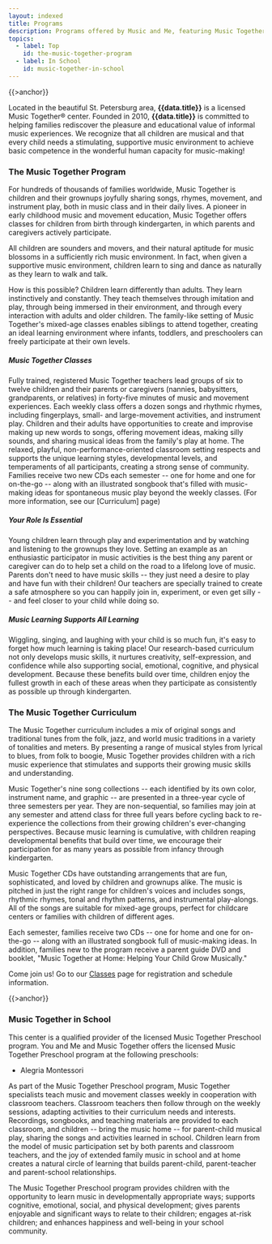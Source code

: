 ```yaml
---
layout: indexed
title: Programs
description: Programs offered by Music and Me, featuring Music Together&reg; curricula
topics:
  - label: Top
    id: the-music-together-program
  - label: In School
    id: music-together-in-school
---
```


{{>anchor}}

Located in the beautiful St. Petersburg area, __{{data.title}}__ is a
licensed Music Together&reg; center.  Founded in 2010,
__{{data.title}}__ is committed to helping families rediscover the
pleasure and educational value of informal music experiences. We
recognize that all children are musical and that every child needs a
stimulating, supportive music environment to achieve basic competence in
the wonderful human capacity for music-making!

### The Music Together Program

For hundreds of thousands of families worldwide, Music Together is
children and their grownups joyfully sharing songs, rhymes, movement,
and instrument play, both in music class and in their daily lives. A
pioneer in early childhood music and movement education, Music Together
offers classes for children from birth through kindergarten, in which
parents and caregivers actively participate.

All children are sounders and movers, and their natural aptitude for
music blossoms in a sufficiently rich music environment. In fact, when
given a supportive music environment, children learn to sing and dance
as naturally as they learn to walk and talk.

How is this possible? Children learn differently than adults.  They
learn instinctively and constantly. They teach themselves through
imitation and play, through being immersed in their environment, and
through every interaction with adults and older children. The
family-like setting of Music Together's mixed-age classes enables
siblings to attend together, creating an ideal learning environment
where infants, toddlers, and preschoolers can freely participate at
their own levels.

##### Music Together Classes

Fully trained, registered Music Together teachers lead groups of six to
twelve children and their parents or caregivers (nannies, babysitters,
grandparents, or relatives) in forty-five minutes of music and movement
experiences.  Each weekly class offers a dozen songs and rhythmic
rhymes, including fingerplays, small- and large-movement activities, and
instrument play.  Children and their adults have opportunities to create
and improvise making up new words to songs, offering movement ideas,
making silly sounds, and sharing musical ideas from the family's play at
home.  The relaxed, playful, non-performance-oriented classroom setting
respects and supports the unique learning styles, developmental levels,
and temperaments of all participants, creating a strong sense of
community.  Families receive two new CDs each semester -- one for home
and one for on-the-go -- along with an illustrated songbook that's
filled with music-making ideas for spontaneous music play beyond the
weekly classes.  (For more information, see our [Curriculum] page)

##### Your Role Is Essential

Young children learn through play and experimentation and by watching
and listening to the grownups they love. Setting an example as an
enthusiastic participator in music activities is the best thing any
parent or caregiver can do to help set a child on the road to a lifelong
love of music. Parents don't need to have music skills -- they just need
a desire to play and have fun with their children! Our teachers are
specially trained to create a safe atmosphere so you can happily join
in, experiment, or even get silly -- and feel closer to your child while
doing so.

##### Music Learning Supports All Learning

Wiggling, singing, and laughing with your child is so much fun, it's
easy to forget how much learning is taking place! Our research-based
curriculum not only develops music skills, it nurtures creativity,
self-expression, and confidence while also supporting social, emotional,
cognitive, and physical development. Because these benefits build over
time, children enjoy the fullest growth in each of these areas when they
participate as consistently as possible up through kindergarten.

### The Music Together Curriculum

The Music Together curriculum includes a mix of original songs and
traditional tunes from the folk, jazz, and world music traditions in a
variety of tonalities and meters. By presenting a range of musical
styles from lyrical to blues, from folk to boogie, Music Together
provides children with a rich music experience that stimulates and
supports their growing music skills and understanding.

Music Together's nine song collections -- each identified by its own
color, instrument name, and graphic -- are presented in a three-year
cycle of three semesters per year. They are non-sequential, so families
may join at any semester and attend class for three full years before
cycling back to re-experience the collections from their growing
children's ever-changing perspectives. Because music learning is
cumulative, with children reaping developmental benefits that build over
time, we encourage their participation for as many years as possible
from infancy through kindergarten.

Music Together CDs have outstanding arrangements that are fun,
sophisticated, and loved by children and grownups alike. The music is
pitched in just the right range for children's voices and includes
songs, rhythmic rhymes, tonal and rhythm patterns, and instrumental
play-alongs. All of the songs are suitable for mixed-age groups, perfect
for childcare centers or families with children of different ages.

Each semester, families receive two CDs -- one for home and one for
on-the-go -- along with an illustrated songbook full of music-making
ideas. In addition, families new to the program receive a parent guide
DVD and booklet, "Music Together at Home: Helping Your Child Grow
Musically."

Come join us! Go to our [Classes] page for registration and schedule
information.

{{>anchor}}

### Music Together in School

This center is a qualified provider of the licensed Music Together
Preschool program.  You and Me and Music Together offers the licensed
Music Together Preschool program at the following preschools:

- Alegria Montessori

As part of the Music Together Preschool program, Music Together
specialists teach music and movement classes weekly in cooperation with
classroom teachers. Classroom teachers then follow through on the weekly
sessions, adapting activities to their curriculum needs and interests.
Recordings, songbooks, and teaching materials are provided to each
classroom, and children -- bring the music home -- for parent-child
musical play, sharing the songs and activities learned in school.
Children learn from the model of music participation set by both parents
and classroom teachers, and the joy of extended family music in school
and at home creates a natural circle of learning that builds
parent-child, parent-teacher and parent-school relationships.

The Music Together Preschool program provides children with the
opportunity to learn music in developmentally appropriate ways; supports
cognitive, emotional, social, and physical development; gives parents
enjoyable and significant ways to relate to their children; engages
at-risk children; and enhances happiness and well-being in your school
community.

[Classes]: /classes/

